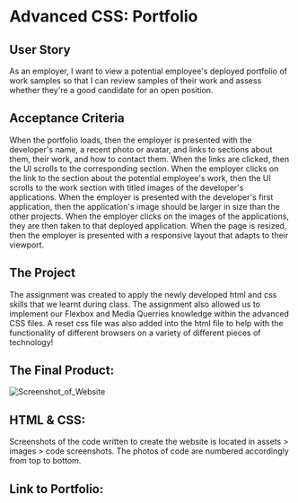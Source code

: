 # Advanced CSS: Portfolio 

## User Story
As an employer, I want to view a potential employee's deployed portfolio of work samples so that I can review samples of their work and assess whether they're a good candidate for an open position. 

## Acceptance Criteria
When the portfolio loads, then the employer is presented with the developer's name, a recent photo or avatar, and links to sections about them, their work, and how to contact them.
When the links are clicked, then the UI scrolls to the corresponding section.
When the employer clicks on the link to the section about the potential employee's work, then the UI scrolls to the work section with titled images of the developer's applications.
When the employer is presented with the developer's first application, then the application's image should be larger in size than the other projects.
When the employer clicks on the images of the applications, they are then taken to that deployed application. 
When the page is resized, then the employer is presented with a responsive layout that adapts to their viewport. 

## The Project
The assignment was created to apply the newly developed html and css skills that we learnt during class. The assignment also allowed us to implement our Flexbox and Media Querries knowledge within the advanced CSS files. A reset css file was also added into the html file to help with the functionality of different browsers on a variety of different pieces of technology! 

## The Final Product: 
![Screenshot_of_Website](https://user-images.githubusercontent.com/94064933/146632950-e577872b-1660-437c-aabf-f8e06fe437d7.png)

## HTML & CSS: 
Screenshots of the code written to create the website is located in assets > images > code screenshots. The photos of code are numbered accordingly from top to bottom. 

## Link to Portfolio: 
